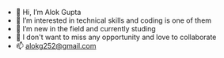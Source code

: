 - 👋 Hi, I’m Alok Gupta
- 👀 I’m interested in technical skills and coding is one of them
- 🌱 I’m new in the field and currently studing 
- 💞️ I don't want to miss any opportunity and love to collaborate
- 📫 alokg252@gmail.com

<!---
Alokg252/Alokg252 is a ✨ special ✨ repository because its `README.md` (this file) appears on your GitHub profile.
You can click the Preview link to take a look at your changes.
--->
